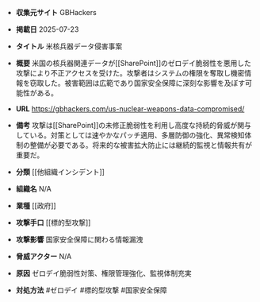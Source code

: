 - **収集元サイト**
GBHackers

- **掲載日**
2025-07-23

- **タイトル**
米核兵器データ侵害事案

- **概要**
米国の核兵器関連データが[[SharePoint]]のゼロデイ脆弱性を悪用した攻撃により不正アクセスを受けた。攻撃者はシステムの権限を奪取し機密情報を窃取した。被害範囲は広範であり国家安全保障に深刻な影響を及ぼす可能性がある。

- **URL**
https://gbhackers.com/us-nuclear-weapons-data-compromised/

- **備考**
攻撃は[[SharePoint]]の未修正脆弱性を利用し高度な持続的脅威が関与している。対策としては速やかなパッチ適用、多層防御の強化、異常検知体制の整備が必要である。将来的な被害拡大防止には継続的監視と情報共有が重要だ。

- **分類**
[[他組織インシデント]]

- **組織名**
N/A

- **業種**
[[政府]]

- **攻撃手口**
[[標的型攻撃]]

- **攻撃影響**
国家安全保障に関わる情報漏洩

- **脅威アクター**
N/A

- **原因**
ゼロデイ脆弱性対策、権限管理強化、監視体制充実

- **対処方法**
#ゼロデイ #標的型攻撃 #国家安全保障
